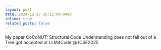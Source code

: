 ```yaml
---
layout: post
date: 2024-12-17 16:11:00-0400
inline: true
related_posts: false
---
```


My paper CoCoNUT: Structural Code Understanding does not fall out of a Tree got accepted at LLM4Code @ ICSE2025